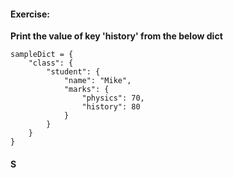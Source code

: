 #### Exercise:
**Print the value of key 'history' from the below dict**
```
sampleDict = {
    "class": {
        "student": {
            "name": "Mike",
            "marks": {
                "physics": 70,
                "history": 80
            }
        }
    }
}
```

#### S